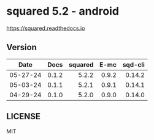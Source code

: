 # squared 5.2 - android

https://squared.readthedocs.io

## Version

| Date     | Docs   | squared |    E-mc | sqd-cli |
| :------: | -----: | ------: | ------: | ------: |
| 05-27-24 |  0.1.2 |   5.2.2 |   0.9.2 |  0.14.2 |
| 05-03-24 |  0.1.1 |   5.2.1 |   0.9.1 |  0.14.1 |
| 04-29-24 |  0.1.0 |   5.2.0 |   0.9.0 |  0.14.0 |

## LICENSE

MIT